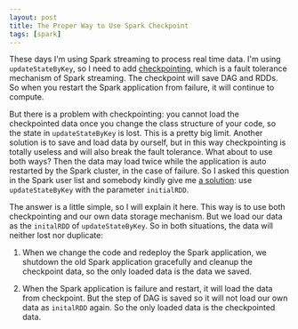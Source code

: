 ```yaml
---
layout: post
title: The Proper Way to Use Spark Checkpoint
tags: [spark]
---
```


These days I'm using Spark streaming to process real time data. I'm using `updateStateByKey`, so I need to add [checkpointing](https://spark.apache.org/docs/latest/streaming-programming-guide.html#checkpointing), which is a fault tolerance mechanism of Spark streaming. The checkpoint will save DAG and RDDs. So when you restart the Spark application from failure, it will continue to compute.

But there is a problem with checkpointing: you cannot load the checkpointed data once you change the class structure of your code, so the state in `updateStateByKey` is lost. This is a pretty big limit. Another solution is to save and load data by ourself, but in this way checkpointing is totally useless and will also break the fault tolerance. What about to use both ways? Then the data may load twice while the application is auto restarted by the Spark cluster, in the case of failure. So I asked this question in the Spark user list and somebody kindly give me [a solution](https://mail-archives.apache.org/mod_mbox/incubator-spark-user/201509.mbox/%3CCAD_32VVBit6eqNhRb5axf4Quxk86v_ZkjFL4ZdziNZrCyT2qEA@mail.gmail.com%3E): use `updateStateByKey` with the parameter `initialRDD`.

The answer is a little simple, so I will explain it here. This way is to use both checkpointing and our own data storage mechanism. But we load our data as the `initalRDD` of `updateStateByKey`. So in both situations, the data will neither lost nor duplicate:

1. When we change the code and redeploy the Spark application, we shutdown the old Spark application gracefully and cleanup the checkpoint data, so the only loaded data is the data we saved.

2. When the Spark application is failure and restart, it will load the data from checkpoint. But the step of DAG is saved so it will not load our own data as `initalRDD` again. So the only loaded data is the checkpointed data.
